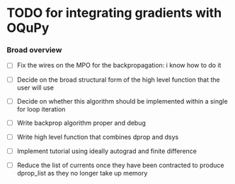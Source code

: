 # TODO for integrating gradients with OQuPy

### Broad overview

- [ ] Fix the wires on the MPO for the backpropagation: i know how to do it
- [ ] Decide on the broad structural form of the high level function that the user will use
- [ ] Decide on whether this algorithm should be implemented within a single for loop iteration


- [ ] Write backprop algorithm proper and debug
- [ ] Write high level function that combines dprop and dsys
- [ ] Implement tutorial using ideally autograd and finite difference

- [ ] Reduce the list of currents once they have been contracted to produce dprop_list as they no longer take up memory
